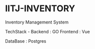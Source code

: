 # IITJ-INVENTORY

Inventory Management System 

TechStack - 
Backend : GO 
Frontend : Vue  

DataBase : Postgres 


